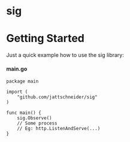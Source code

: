 # sig


# Getting Started

Just a quick example how to use the sig library:

#### main.go
```
package main

import (
	"github.com/jattschneider/sig"
)

func main() {
    sig.Observe()
    // Some process
    // Eg: http.ListenAndServe(...)
}
```
